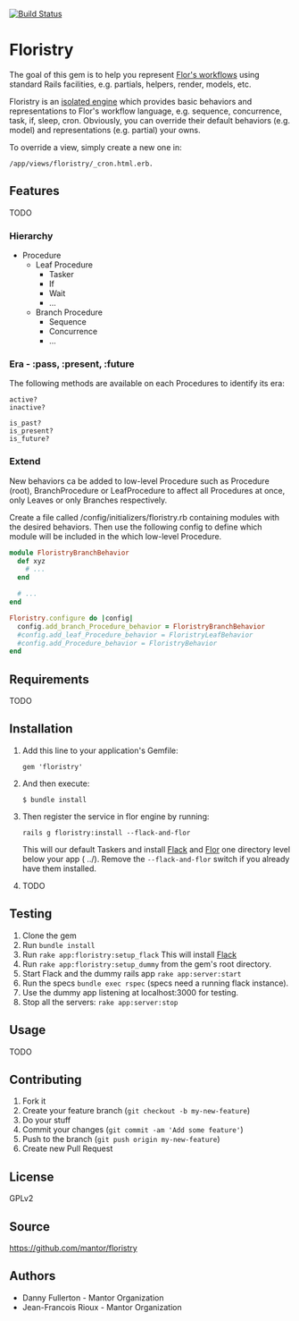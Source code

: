 [![Build Status](https://travis-ci.org/mantor/floristry.svg?branch=master)](https://travis-ci.org/mantor/floristry)

# Floristry
The goal of this gem is to help you represent [Flor's workflows](https://github.com/floraison/flor) using standard Rails facilities, e.g. partials, helpers, render, models, etc.

Floristry is an [isolated engine](http://guides.rubyonrails.org/engines.html) which provides basic behaviors and representations to Flor's workflow language, e.g. sequence, concurrence, task, if, sleep, cron. Obviously, you can override their default behaviors (e.g. model) and representations (e.g. partial) your owns.

To override a view, simply create a new one in:

    /app/views/floristry/_cron.html.erb.

## Features
TODO

### Hierarchy
- Procedure
    - Leaf Procedure
        - Tasker
        - If
        - Wait
        - ...
    - Branch Procedure
        - Sequence
        - Concurrence
        - ...
        
### Era - :pass, :present, :future
The following methods are available on each Procedures to identify its era:

```
active?
inactive?

is_past?
is_present?
is_future?
```

### Extend
New behaviors ca be added to low-level Procedure such as Procedure (root), BranchProcedure or LeafProcedure to affect all Procedures at once, only Leaves or only Branches respectively.

Create a file called /config/initializers/floristry.rb containing modules with the desired behaviors. Then use the following config to define which module will be included in the which low-level Procedure.

```ruby
module FloristryBranchBehavior
  def xyz
    # ...
  end

  # ...
end

Floristry.configure do |config|
  config.add_branch_Procedure_behavior = FloristryBranchBehavior
  #config.add_leaf_Procedure_behavior = FloristryLeafBehavior
  #config.add_Procedure_behavior = FloristryBehavior
end
```

## Requirements
TODO

## Installation
1. Add this line to your application's Gemfile:

    `gem 'floristry'`

2. And then execute:

    `$ bundle install`

3. Then register the service in flor engine by running:

    `rails g floristry:install --flack-and-flor`
    
    This will our default Taskers and install [Flack](https://github.com/floraison/flack) and [Flor](https://github.com/floraison/flor) one directory level below your app ( ../). Remove the `--flack-and-flor` switch if you already have them installed.

4. TODO

## Testing

1. Clone the gem
2. Run `bundle install`
3. Run `rake app:floristry:setup_flack` This will install [Flack](https://github.com/floraison/flack)
3. Run `rake app:floristry:setup_dummy` from the gem's root directory.
4. Start Flack and the dummy rails app `rake app:server:start`
5. Run the specs `bundle exec rspec` (specs need a running flack instance).
6. Use the dummy app listening at localhost:3000 for testing.
7. Stop all the servers: `rake app:server:stop`

## Usage
TODO

## Contributing
1. Fork it
2. Create your feature branch (`git checkout -b my-new-feature`)
3. Do your stuff
4. Commit your changes (`git commit -am 'Add some feature'`)
5. Push to the branch (`git push origin my-new-feature`)
6. Create new Pull Request

## License
GPLv2

## Source
https://github.com/mantor/floristry

## Authors
- Danny Fullerton - Mantor Organization
- Jean-Francois Rioux - Mantor Organization
